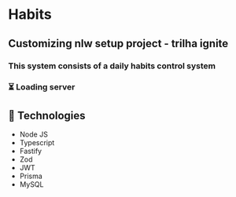 # Habits 

## Customizing **nlw setup project** - trilha ignite

### This system consists of a daily habits control system

### ⏳ Loading server


## 🚀 Technologies

 - Node JS
 - Typescript
 - Fastify
 - Zod
 - JWT
 - Prisma
 - MySQL



